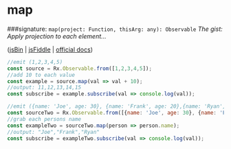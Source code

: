 # map
###signature: `map(project: Function, thisArg: any): Observable`
*The gist: Apply projection to each element...*

([jsBin](http://jsbin.com/vegagizedo/1/edit?js,console) | [jsFiddle](https://jsfiddle.net/qg6qfqLz/36/) | [official docs](http://reactivex-rxjs5.surge.sh/function/index.html#static-function-map))
```js
//emit (1,2,3,4,5)
const source = Rx.Observable.from([1,2,3,4,5]);
//add 10 to each value
const example = source.map(val => val + 10);
//output: 11,12,13,14,15
const subscribe = example.subscribe(val => console.log(val));

//emit ({name: 'Joe', age: 30}, {name: 'Frank', age: 20},{name: 'Ryan', age: 50})
const sourceTwo = Rx.Observable.from([{name: 'Joe', age: 30}, {name: 'Frank', age: 20},{name: 'Ryan', age: 50}]);
//grab each persons name
const exampleTwo = sourceTwo.map(person => person.name);
//output: "Joe","Frank","Ryan"
const subscribe = exampleTwo.subscribe(val => console.log(val));
```